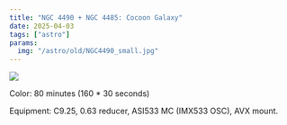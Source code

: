 ```yaml
---
title: "NGC 4490 + NGC 4485: Cocoon Galaxy"
date: 2025-04-03
tags: ["astro"]
params:
  img: "/astro/old/NGC4490_small.jpg"
---
```


![](/astro/old/NGC4490_small.jpg)

Color: 80 minutes (160 * 30 seconds)

Equipment: C9.25, 0.63 reducer, ASI533 MC (IMX533 OSC), AVX mount. 

